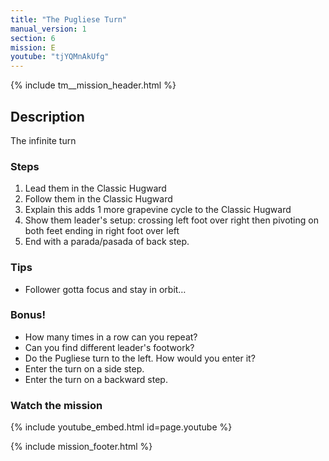 ```yaml
---
title: "The Pugliese Turn"
manual_version: 1
section: 6
mission: E
youtube: "tjYQMnAkUfg"
---
```


{% include tm__mission_header.html %}

## Description

The infinite turn 

### Steps

1. Lead them in the Classic Hugward
2. Follow them in the Classic Hugward
3. Explain this adds 1 more grapevine cycle to the Classic Hugward
4. Show them leader's setup: crossing left foot over right then pivoting on both feet ending in right foot over left
5. End with a parada/pasada of back step. 

### Tips

* Follower gotta focus and stay in orbit…

### Bonus!

* How many times in a row can you repeat? 
* Can you find different leader's footwork? 
* Do the Pugliese turn to the left. How would you enter it? 
* Enter the turn on a side step. 
* Enter the turn on a backward step. 

### Watch the mission

{% include youtube_embed.html id=page.youtube %}

{% include mission_footer.html %}
